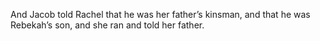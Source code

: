 And Jacob told Rachel that he was her father’s kinsman, and that he was Rebekah’s son, and she ran and told her father.
